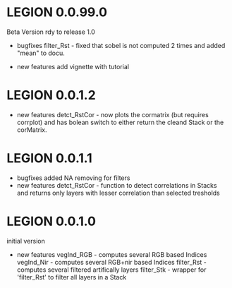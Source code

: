 # LEGION 0.0.99.0
Beta Version rdy to release 1.0
* bugfixes
filter_Rst - fixed that sobel is not computed 2 times and added "mean" to docu.

* new features
add vignette with tutorial


# LEGION 0.0.1.2
* new features
detct_RstCor - now plots the cormatrix (but requires corrplot) and has bolean switch to either return the cleand Stack or the corMatrix.

# LEGION 0.0.1.1
* bugfixes
added NA removing for filters
* new features
detct_RstCor - function to detect correlations in Stacks and returns only layers with lesser correlation than selected tresholds

# LEGION 0.0.1.0
initial version

* new features
vegInd_RGB - computes several RGB based Indices
vegInd_Nir - computes several RGB+nir based Indices
filter_Rst - computes several filtered artifically layers
filter_Stk - wrapper for 'filter_Rst' to filter all layers in a Stack
